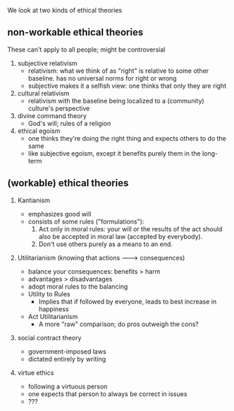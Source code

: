 We look at two kinds of ethical theories 

## non-workable ethical theories
These can't apply to all people; might be controversial
1. subjective relativism 
    - relativism: what we think of as "right" is relative to some other baseline. has no universal norms for right or wrong 
    - subjective makes it a selfish view: one thinks that only they are right 
2. cultural relativism 
    - relativism with the baseline being localized to a (community) culture's perspective 
3. divine command theory 
    - God's will; rules of a religion 
4.  ethical egoism 
    - one thinks they're doing the right thing and expects others to do the same 
    - like subjective egoism, except it benefits purely them in the long-term 

## (workable) ethical theories
1. Kantianism 
    - emphasizes good will 
    - consists of some rules ("formulations"): 
        1. Act only in moral rules: your will or the results of the act should also be accepted in moral law (accepted by everybody).  
        2. Don't use others purely as a means to an end. 
            
2. Utilitarianism (knowing that actions ---> consequences)
    - balance your consequences: benefits > harm 
    - advantages > disadvantages 
    - adopt moral rules to the balancing 
    - Utility to Rules 
        - Implies that if followed by everyone, leads to best increase in happiness 
    - Act Utilitarianism 
        - A more "raw" comparison; do pros outweigh the cons? 
3. social contract theory 
    - government-imposed laws 
    - dictated entirely by writing 
4. virtue ethics 
    - following a virtuous person 
    - one expects that person to always be correct in issues
    - ???